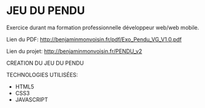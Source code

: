 # JEU DU PENDU
Exercice durant ma formation professionnelle développeur web/web mobile.

Lien du PDF: http://benjaminmonvoisin.fr/pdf/Exo_Pendu_VG_V1.0.pdf

Lien du projet: http://benjaminmonvoisin.fr/PENDU_v2

CREATION DU JEU DU PENDU

TECHNOLOGIES UTILISÉES:

* HTML5
* CSS3
* JAVASCRIPT
